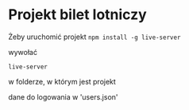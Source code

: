 # Projekt bilet lotniczy

Żeby uruchomić projekt
`npm install -g live-server`

wywołać

`live-server`

w folderze, w którym jest projekt

dane do logowania w 'users.json'